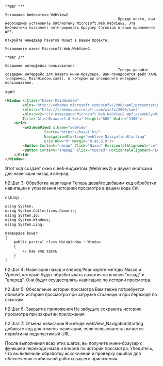                                                                                                                            **Шаг "**
                                                                                                                Установка библиотеки WebView2
                                                        Прежде всего, вам необходимо установить библиотеку Microsoft.Web.WebView2. Эта библиотека позволяет интегрировать браузер Chromium в ваши приложения WPF.
                                                                                                        Откройте менеджер пакетов NuGet в вашем проекте.
                                                                                                         Установите пакет Microsoft.Web.WebView2.
                                                                                                                          **Шаг 2**
                                                                                                                Создание интерфейса пользователя
                                                        Теперь давайте создадим интерфейс для вашего мини-браузера. Вам понадобится файл XAML (например, MainWindow.xaml), в котором вы определите интерфейс пользователя.

xaml
```html
<Window x:Class="bower.MainWindow"
        xmlns="http://schemas.microsoft.com/winfx/2006/xaml/presentation"
        xmlns:x="http://schemas.microsoft.com/winfx/2006/xaml"
        xmlns:wv2="clr-namespace:Microsoft.Web.WebView2.Wpf;assembly=Microsoft.Web.WebView2.Wpf"
        Title="AlishBrowser1.0 Beta" Height="800" Width="1300">
    <Grid>
        <wv2:WebView2 x:Name="webView"
                  Source="https://kaspi.kz/"
                  NavigationStarting="webView_NavigationStarting"
                  Grid.Row="0" Margin="0,46,0,0"/>
        <Button Content="назад" Click="Nazad" HorizontalAlignment="Left" Margin="17,12,0,0" VerticalAlignment="Top" Height="28" Width="60"/>
        <Button Content="вперед" Click="Vpered" HorizontalAlignment="Left" Margin="106,12,0,0" VerticalAlignment="Top" Height="29" Width="60"/>
    </Grid>
</Window>
```
Этот код создает окно с веб-виджетом (WebView2) и двумя кнопками для навигации назад и вперед.

h2 Шаг 3: Обработка навигации
Теперь давайте добавим код обработки навигации и управления историей просмотра в вашем коде C#.

csharp
```html
using System;
using System.Collections.Generic;
using System.IO;
using System.Windows;
using System.Linq;

namespace bower
{
    public partial class MainWindow : Window
    {
        // Ваш код здесь
    }
}
```
h2 Шаг 4: Навигация назад и вперед
Реализуйте методы Nazad и Vpered, которые будут обрабатывать нажатия на кнопки "назад" и "вперед". Они будут осуществлять навигацию по истории просмотра.

h2 Шаг 5: Обновление истории просмотра
Вам также потребуется обновить историю просмотра при загрузке страницы и при переходе по ссылкам.

h2 Шаг 6: Закрытие приложения
Не забудьте сохранить историю просмотра при закрытии приложения.

h2 Шаг 7: Отмена навигации
В методе webView_NavigationStarting добавьте код для отмены навигации, если пользователь пытается перейти на недопустимый URL.

После выполнения всех этих шагов, вы получите мини-браузер с функцией перехода назад и вперед по истории просмотра. Убедитесь, что вы включили обработку исключений и проверку ошибок для обеспечения стабильной работы вашего приложения.

